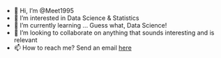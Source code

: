 - 👋 Hi, I’m @Meet1995
- 👀 I’m interested in Data Science & Statistics
- 🌱 I’m currently learning ... Guess what, Data Science!
- 💞️ I’m looking to collaborate on anything that sounds interesting and is relevant
- 📫 How to reach me? Send an email [here](mailto:meetgandhi14@gmail.com?subject=Want%20to%20collaborate?)

<!---
Meet1995/Meet1995 is a ✨ special ✨ repository because its `README.md` (this file) appears on your GitHub profile.
You can click the Preview link to take a look at your changes.
--->
